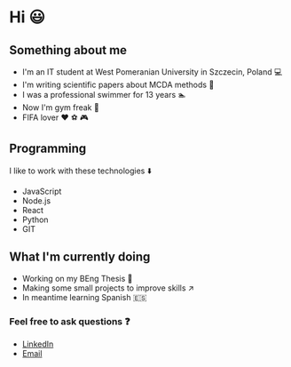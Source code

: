 # Hi :smiley:

## Something about me 
* I'm an IT student at West Pomeranian University in Szczecin, Poland :computer:
* I'm writing scientific papers about MCDA methods :page_with_curl:
* I was a professional swimmer for 13 years :swimmer:
* Now I'm gym freak :muscle:
* FIFA lover :heart: :soccer: :video_game:

## Programming
I like to work with these technologies :arrow_down:
* JavaScript
* Node.js
* React
* Python
* GIT

## What I'm currently doing
* Working on my BEng Thesis :book:
* Making some small projects to improve skills :arrow_upper_right:
* In meantime learning Spanish :es:

### Feel free to ask questions :question:
* [LinkedIn](https://www.linkedin.com/in/jakubwieckowski/)
* [Email](mailto:kubaw1@onet.eu)


<!--
**jwieckowski/jwieckowski** is a ✨ _special_ ✨ repository because its `README.md` (this file) appears on your GitHub profile.

Here are some ideas to get you started:

- 🔭 I’m currently working on ...
- 🌱 I’m currently learning ...
- 👯 I’m looking to collaborate on ...
- 🤔 I’m looking for help with ...
- 💬 Ask me about ...
- 📫 How to reach me: ...
- 😄 Pronouns: ...
- ⚡ Fun fact: ...
-->
